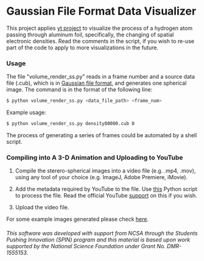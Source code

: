 # Gaussian File Format Data Visualizer

This project applies [yt project](http://yt-project.org/) to visualize the process of a hydrogen atom passing through aluminum foil, specifically, the changing of spatial electronic densities. Read the comments in the script, if you wish to re-use part of the code to apply to more visualizations in the future.

### Usage
The file "volume_render_ss.py" reads in a frame number and a source data file (.cub), which is in [Gaussian file format](http://paulbourke.net/dataformats/cube/), and generates one spherical image. The command is in the format of the following line:
```sh
$ python volume_render_ss.py <data_file_path> <frame_num>
```
Example usage:
```sh
$ python volume_render_ss.py density00000.cub 0
```
The process of generating a series of frames could be automated by a shell script. 

### Compiling into A 3-D Animation and Uploading to YouTube

1. Compile the sterero-spherical images into a video file (e.g. .mp4, .mov), using any tool of your choice (e.g. ImageJ, Adobe Premiere, iMovie).

2. Add the metadata required by YouTube to the file. Use [this](https://github.com/google/spatial-media/blob/master/spatialmedia/README.md) Python script to process the file. Read the official YouTube [support](https://support.google.com/youtube/answer/6178631?hl=en) on this if you wish. 

3. Upload the video file. 

For some example images generated please check [here](https://goo.gl/photos/1ttGRGsy2c7197Xk9). 

###### This software was developed with support from NCSA through the Students Pushing Innovation (SPIN) program and this material is based upon work supported by the National Science Foundation under Grant No. DMR-1555153.
